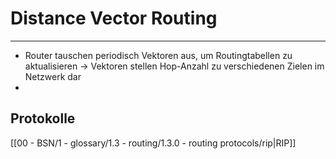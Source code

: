 # Distance Vector Routing
___
- Router tauschen periodisch Vektoren aus, um Routingtabellen zu aktualisieren
	→ Vektoren stellen Hop-Anzahl zu verschiedenen Zielen im Netzwerk dar
- 
## Protokolle
[[00 - BSN/1 - glossary/1.3 - routing/1.3.0 - routing protocols/rip|RIP]]
